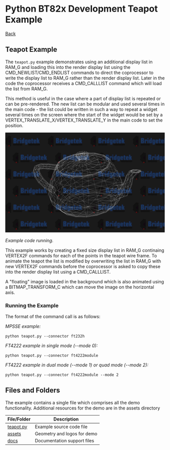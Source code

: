 # Python BT82x Development Teapot Example

[Back](../README.md)

## Teapot Example

The `teapot.py` example demonstrates using an additional display list in RAM_G and loading this into the render display list using the CMD_NEWLIST/CMD_ENDLIST commands to direct the coprocessor to write the display list to RAM_G rather than the render display list. Later in the code the coprocessor receives a CMD_CALLLIST command which will load the list from RAM_G.

This method is useful in the case where a part of display list is repeated or can be pre-rendered. The new list can be modular and used several times in the main code - the list could be written in such a way to repeat a widget several times on the screen where the start of the widget would be set by a VERTEX_TRANSLATE_X/VERTEX_TRANSLATE_Y in the main code to set the position.

![Teapot Example](docs/teapot.png)

_Example code running._

This example works by creating a fixed size display list in RAM_G continaing VERTEX2F commands for each of the points in the teapot wire frame. To animate the teapot the list is modified by overwriting the list in RAM_G with new VERTEX2F commands before the coprocessor is asked to copy these into the render display list using a CMD_CALLLIST.

A "floating" image is loaded in the background which is also animated using a BITMAP_TRANSFORM_C which can move the image on the horizontal axis.

### Running the Example

The format of the command call is as follows:

_MPSSE example:_
```
python teapot.py --connector ft232h 
```

_FT4222 example in single mode (--mode 0):_

```
python teapot.py --connector ft4222module 

```

_FT4222 example in dual mode (--mode 1) or quad mode (--mode 2):_

```
python teapot.py --connector ft4222module --mode 2

```

## Files and Folders

The example contains a single file which comprises all the demo functionality. Additional resources for the demo are in the assets directory

| File/Folder | Description |
| --- | --- |
| [teapot.py](teapot.py) | Example source code file |
| [assets](assets) | Geometry and logos for demo |
| [docs](docs) | Documentation support files |
